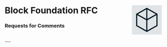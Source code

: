<div>
    <img align="right" src="https://raw.githubusercontent.com/block-foundation/brand/master/logo/logo_gray.png" width="96" alt="Block Foundation Logo">
    <h1 align="left">Block Foundation RFC</h1>
    <h3 align="left">Requests for Comments</h3>
</div>
<br>
---